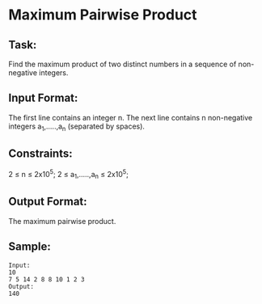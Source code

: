 # Maximum Pairwise Product

## Task:

Find the maximum product of two distinct numbers in a sequence of non-negative integers.

## Input Format:

The first line contains an integer n. The next line contains n non-negative integers a<sub>1</sub>,.....,a<sub>n</sub> (separated by spaces).

## Constraints:

2 ≤ n ≤ 2x10<sup>5</sup>; 2 ≤ a<sub>1</sub>,.....,a<sub>n</sub> ≤ 2x10<sup>5</sup>;

## Output Format:

The maximum pairwise product.

## Sample:

```
Input:
10
7 5 14 2 8 8 10 1 2 3
Output:
140
```
